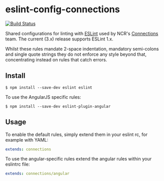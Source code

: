 # eslint-config-connections

[![Build Status](https://travis-ci.org/NCR-CoDE/eslint-config-connections.svg?branch=master)](https://travis-ci.org/NCR-CoDE/eslint-config-connections)

Shared configurations for linting with [ESLint](http://eslint.org/) used by NCR's [Connections](http://ncredinburgh.com/projects/connections/) team.
The current (3.x) release supports ESLint 1.x.

Whilst these rules mandate 2-space indentation, mandatory semi-colons and single quote strings they do not enforce any style beyond that, concentrating instead on rules that catch errors.

## Install

```
$ npm install --save-dev eslint eslint
```

To use the AngularJS specific rules:

```
$ npm install --save-dev eslint-plugin-angular
```

## Usage

To enable the default rules, simply extend them in your eslint rc, for example with YAML:

```yaml
extends: connections
```

To use the angular-specific rules  extend the angular rules within your eslintrc file:

```yaml
extends: connections/angular
```
